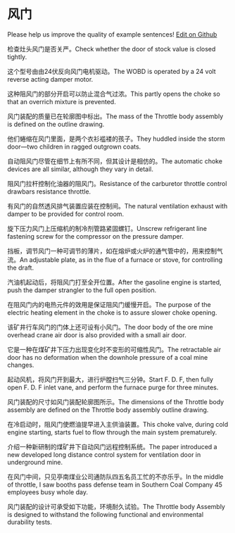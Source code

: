 # 风门

Please help us improve the quality of example sentences! [Edit on Github](https://github.com/jiyushe/jiyu-example-sentence-source/blob/main/chinese/fengmen.md)

<p><span class="chinese">检查灶头风门是否关严。</span><span class="english">Check whether the door of stock value is closed tightly.</span></p>

<p><span class="chinese">这个型号由由24伏反向风门电机驱动。</span><span class="english">The WOBD is operated by a 24 volt reverse acting damper motor.</span></p>

<p><span class="chinese">这种阻风门的部分开启可以防止混合气过浓。</span><span class="english">This partly opens the choke so that an overrich mixture is prevented.</span></p>

<p><span class="chinese">风门装配的质量已在轮廓图中标出。</span><span class="english">The mass of the Throttle body assembly is defined on the outline drawing.</span></p>

<p><span class="chinese">他们蜷缩在风门里面，是两个衣衫褴褛的孩子。</span><span class="english">They huddled inside the storm door—two children in ragged outgrown coats.</span></p>

<p><span class="chinese">自动阻风门尽管在细节上有所不同，但其设计是相仿的。</span><span class="english">The automatic choke devices are all similar, although they vary in detail.</span></p>

<p><span class="chinese">阻风门拉杆控制化油器的阻风门。</span><span class="english">Resistance of the carburetor throttle control drawbars resistance throttle.</span></p>

<p><span class="chinese">有风门的自然透风排气装置应装在控制间。</span><span class="english">The natural ventilation exhaust with damper to be provided for control room.</span></p>

<p><span class="chinese">旋下压力风门上压缩机的制冷剂管路紧固螺钉。</span><span class="english">Unscrew refrigerant line fastening screw for the compressor on the pressure damper.</span></p>

<p><span class="chinese">挡板，调节风门一种可调节的薄片，如在熔炉或火炉的通气管中的，用来控制气流。</span><span class="english">An adjustable plate, as in the flue of a furnace or stove, for controlling the draft.</span></p>

<p><span class="chinese">汽油机起动后，将阻风门打至全开位置。</span><span class="english">After the gasoline engine is started, push the damper strangler to the full open position.</span></p>

<p><span class="chinese">在阻风门内的电热元件的效用是保证阻风门缓慢开启。</span><span class="english">The purpose of the electric heating element in the choke is to assure slower choke opening.</span></p>

<p><span class="chinese">该矿井行车风门的门体上还可设有小风门。</span><span class="english">The door body of the ore mine overhead crane air door is also provided with a small air door.</span></p>

<p><span class="chinese">它是一种在煤矿井下压力出现变化时不变形的可缩性风门。</span><span class="english">The retractable air door has no deformation when the downhole pressure of a coal mine changes.</span></p>

<p><span class="chinese">起动风机，将风门开到最大，进行炉膛扫气三分钟。</span><span class="english">Start F. D. F, then fully open F. D. F inlet vane, and perform the furnace purge for three minutes.</span></p>

<p><span class="chinese">风门装配的尺寸如风门装配轮廓图所示。</span><span class="english">The dimensions of the Throttle body assembly are defined on the Throttle body assembly outline drawing.</span></p>

<p><span class="chinese">在冷启动时，阻风门使燃油提早进入主供油装置。</span><span class="english">This choke valve, during cold engine starting, starts fuel to flow through the main system prematurely.</span></p>

<p><span class="chinese">介绍一种新研制的煤矿井下自动风门远程控制系统。</span><span class="english">The paper introduced a new developed long distance control system for ventilation door in underground mine.</span></p>

<p><span class="chinese">在风门中间，只见亭南煤业公司通防队四五名员工忙的不亦乐乎。</span><span class="english">In the middle of throttle, I saw booths pass defense team in Southern Coal Company 45 employees busy whole day.</span></p>

<p><span class="chinese">风门装配的设计可承受如下功能，环境耐久试验。</span><span class="english">The Throttle body Assembly is designed to withstand the following functional and environmental durability tests.</span></p>

